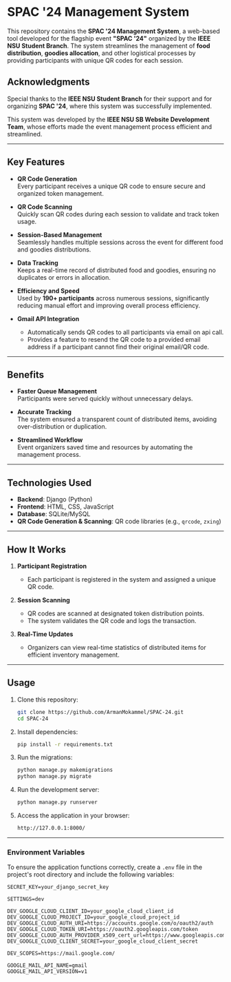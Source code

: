 # SPAC '24 Management System  

This repository contains the **SPAC '24 Management System**, a web-based tool developed for the flagship event **"SPAC '24"** organized by the **IEEE NSU Student Branch**. The system streamlines the management of **food distribution**, **goodies allocation**, and other logistical processes by providing participants with unique QR codes for each session.  

## Acknowledgments  

Special thanks to the **IEEE NSU Student Branch** for their support and for organizing **SPAC '24**, where this system was successfully implemented.  

This system was developed by the **IEEE NSU SB Website Development Team**, whose efforts made the event management process efficient and streamlined.  

---


## Key Features  

- **QR Code Generation**  
  Every participant receives a unique QR code to ensure secure and organized token management.  

- **QR Code Scanning**  
  Quickly scan QR codes during each session to validate and track token usage.  

- **Session-Based Management**  
  Seamlessly handles multiple sessions across the event for different food and goodies distributions.  

- **Data Tracking**  
  Keeps a real-time record of distributed food and goodies, ensuring no duplicates or errors in allocation.  

- **Efficiency and Speed**  
  Used by **190+ participants** across numerous sessions, significantly reducing manual effort and improving overall process efficiency.

- **Gmail API Integration**  
  - Automatically sends QR codes to all participants via email on api call.  
  - Provides a feature to resend the QR code to a provided email address if a participant cannot find their original email/QR code.

---

## Benefits  

- **Faster Queue Management**  
  Participants were served quickly without unnecessary delays.  

- **Accurate Tracking**  
  The system ensured a transparent count of distributed items, avoiding over-distribution or duplication.  

- **Streamlined Workflow**  
  Event organizers saved time and resources by automating the management process.  

---

## Technologies Used  

- **Backend**: Django (Python)  
- **Frontend**: HTML, CSS, JavaScript  
- **Database**: SQLite/MySQL  
- **QR Code Generation & Scanning**: QR code libraries (e.g., `qrcode`, `zxing`)  

---

## How It Works  

1. **Participant Registration**  
   - Each participant is registered in the system and assigned a unique QR code.  

2. **Session Scanning**  
   - QR codes are scanned at designated token distribution points.  
   - The system validates the QR code and logs the transaction.  

3. **Real-Time Updates**  
   - Organizers can view real-time statistics of distributed items for efficient inventory management.  

---

## Usage  

1. Clone this repository:  
   ```bash
   git clone https://github.com/ArmanMokammel/SPAC-24.git
   cd SPAC-24
   ```  
2. Install dependencies:
   ```bash
   pip install -r requirements.txt
   ```
3. Run the migrations:
   ```bash
   python manage.py makemigrations
   python manage.py migrate
   ``` 
4. Run the development server:
   ```bash
   python manage.py runserver
   ```
5. Access the application in your browser:
   ```bash
   http://127.0.0.1:8000/
   ```
   
---
   
### Environment Variables  

To ensure the application functions correctly, create a `.env` file in the project's root directory and include the following variables:  

```env
SECRET_KEY=your_django_secret_key

SETTINGS=dev

DEV_GOOGLE_CLOUD_CLIENT_ID=your_google_cloud_client_id
DEV_GOOGLE_CLOUD_PROJECT_ID=your_google_cloud_project_id
DEV_GOOGLE_CLOUD_AUTH_URI=https://accounts.google.com/o/oauth2/auth
DEV_GOOGLE_CLOUD_TOKEN_URI=https://oauth2.googleapis.com/token
DEV_GOOGLE_CLOUD_AUTH_PROVIDER_x509_cert_url=https://www.googleapis.com/oauth2/v1/certs
DEV_GOOGLE_CLOUD_CLIENT_SECRET=your_google_cloud_client_secret

DEV_SCOPES=https://mail.google.com/

GOOGLE_MAIL_API_NAME=gmail
GOOGLE_MAIL_API_VERSION=v1

